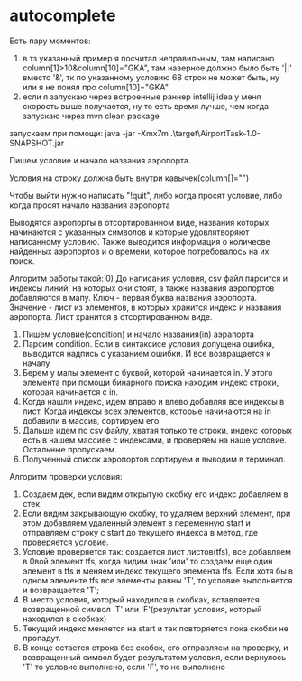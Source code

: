 # autocomplete

Есть пару моментов: 
1) в тз указанный пример я посчитал неправильным, там написано column[1]>10&column[10]="GKA", там наверное должно было быть '||'  вместо '&', тк по указанному условию 68 строк не может быть, ну или я не понял про column[10]="GKA"
2) если я запускаю через встроенные раннер intellij idea у меня скорость выше получается, ну то есть время лучше, чем когда запускаю через mvn clean package

запускаем при помощи:
java -jar -Xmx7m .\target\AirportTask-1.0-SNAPSHOT.jar

Пишем условие и начало названия аэропорта.

Условия на строку должна быть внутри кавычек(column[<column number>]="<string>")

Чтобы выйти нужно написать "!quit", либо когда просят условие, либо когда просят начало названия аэропорта 

Выводятся аэропорты в отсортированном виде, названия которых начинаются с указанных символов и которые удовлятворяют написанному условию.
Также выводится информация о количесве найденных аэропортов и о времени, которое потребовалось на их поиск.

Алгоритм работы такой:
0) До написания условия, csv файл парсится и индексы линий, на которых они стоят, а также названия аэропортов добавляются в мапу. Ключ - первая буква названия аэропорта. Значение - лист из элементов, в которых хранится индекс и названия аэропорта. Лист хранится в отсортированном виде.
1) Пишем условие(condition) и начало названия(in) аэрапорта
2) Парсим condition. Если в синтаксисе условия допущена ошибка, выводится надпись с указанием ошибки. И все возвращается к началу
3) Берем у мапы элемент с буквой, которой начинается in. У этого элемента при помощи бинарного поиска находим индекс строки, которая начинается с in.
4) Когда нашли индекс, идем вправо и влево добавляя все индексы в лист. Когда индексы всех элементов, которые начинаются на in добавили в массив, сортируем его.
5) Дальше идем по csv файлу, хватая только те строки, индекс которых есть в нашем массиве с индексами, и проверяем на наше условие. Остальные пропускаем.
6) Полученный список аэропортов сортируем и выводим в терминал.

Алгоритм проверки условия:
1) Создаем дек, если видим открытую скобку его индекс добавляем в стек.
2) Если видим закрывающую скобку, то удаляем верхний элемент, при этом добавляем удаленный элемент в переменную start и отправляем строку с start до текущего индекса в метод, где проверяется условие.
3) Условие проверяется так: создается лист листов(tfs), все добавляем в 0вой элемент tfs, когда видим знак 'или' то создаем еще один элемент в tfs и меняем индекс текущего элемента tfs. Если хотя бы в одном элементе tfs все элементы равны 'T', то условие выполняется и возвращается 'T';
4) В место условия, который находился в скобках, вставляется возвращенной символ 'T' или 'F'(результат условия, который находился в скобках)
5) Текущий индекс меняется на start и так повторяется пока скобки не пропадут.
6) В конце остается строка без скобок, его отправляем на проверку, и возвращенный символ будет результатом условия, если вернулось 'T' то условие выполнено, если 'F', то не выполнено
